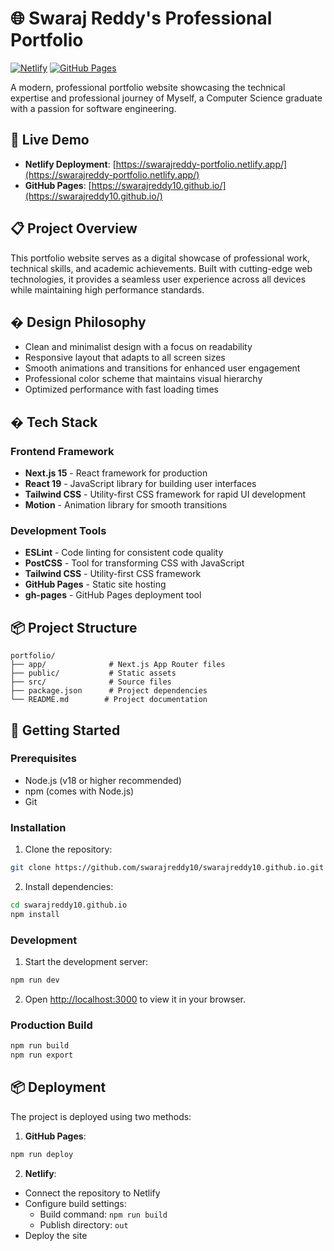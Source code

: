 # 🌐 Swaraj Reddy's Professional Portfolio

[![Netlify](https://img.shields.io/badge/Netlify-Deployed-brightgreen)](https://swarajreddy-portfolio.netlify.app/) [![GitHub Pages](https://img.shields.io/badge/GitHub%20Pages-Deployed-blue)](https://swarajreddy10.github.io/)

A modern, professional portfolio website showcasing the technical expertise and professional journey of Myself, a Computer Science graduate with a passion for software engineering.

## 🚀 Live Demo

- **Netlify Deployment**: [https://swarajreddy-portfolio.netlify.app/](https://swarajreddy-portfolio.netlify.app/)
- **GitHub Pages**: [https://swarajreddy10.github.io/](https://swarajreddy10.github.io/)

## 📋 Project Overview

This portfolio website serves as a digital showcase of professional work, technical skills, and academic achievements. Built with cutting-edge web technologies, it provides a seamless user experience across all devices while maintaining high performance standards.

## � Design Philosophy

- Clean and minimalist design with a focus on readability
- Responsive layout that adapts to all screen sizes
- Smooth animations and transitions for enhanced user engagement
- Professional color scheme that maintains visual hierarchy
- Optimized performance with fast loading times

## �️ Tech Stack

### Frontend Framework
- **Next.js 15** - React framework for production
- **React 19** - JavaScript library for building user interfaces
- **Tailwind CSS** - Utility-first CSS framework for rapid UI development
- **Motion** - Animation library for smooth transitions

### Development Tools
- **ESLint** - Code linting for consistent code quality
- **PostCSS** - Tool for transforming CSS with JavaScript
- **Tailwind CSS** - Utility-first CSS framework
- **GitHub Pages** - Static site hosting
- **gh-pages** - GitHub Pages deployment tool

## 📦 Project Structure

```
portfolio/
├── app/              # Next.js App Router files
├── public/           # Static assets
├── src/              # Source files
├── package.json      # Project dependencies
└── README.md        # Project documentation
```

## 🚀 Getting Started

### Prerequisites

- Node.js (v18 or higher recommended)
- npm (comes with Node.js)
- Git

### Installation

1. Clone the repository:
```bash
git clone https://github.com/swarajreddy10/swarajreddy10.github.io.git
```

2. Install dependencies:
```bash
cd swarajreddy10.github.io
npm install
```

### Development

1. Start the development server:
```bash
npm run dev
```

2. Open [http://localhost:3000](http://localhost:3000) to view it in your browser.

### Production Build

```bash
npm run build
npm run export
```

## 📦 Deployment

The project is deployed using two methods:

1. **GitHub Pages**:
```bash
npm run deploy
```

2. **Netlify**:
- Connect the repository to Netlify
- Configure build settings:
  - Build command: `npm run build`
  - Publish directory: `out`
- Deploy the site
